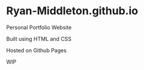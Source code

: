 # Ryan-Middleton.github.io
Personal Portfolio Website

Built using HTML and CSS

Hosted on Github Pages

WIP